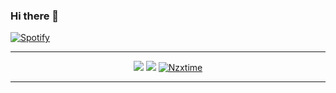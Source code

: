 ### Hi there 👋

[![Spotify](https://novatorem-nzxtime.vercel.app/api/spotify)](https://open.spotify.com/user/4pkgdsmuirfp4s15a7yysnieu)

<hr>

<div align="center">
<a href="https://github.com/Nzxtime?tab=followers"><img src="https://img.shields.io/github/followers/Nzxtime.svg?style=social&label=Follow&maxAge=z"></a>
<a href="https://github.com/Nzxtime"><img src="https://badges.frapsoft.com/os/v1/open-source.svg?v=103"></a>
<a href="https://github.com/Nzxtime"><img src="https://komarev.com/ghpvc/?username=Nzxtime" alt="Nzxtime"/></a>
</div>

<hr>
